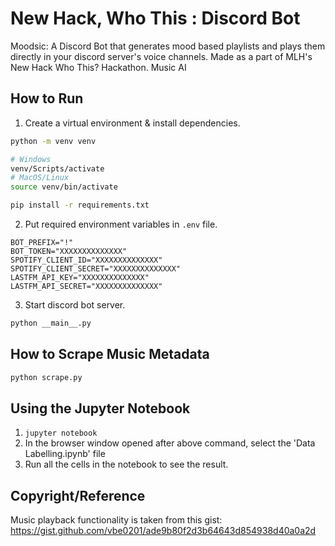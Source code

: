 # New Hack, Who This : Discord Bot
Moodsic: A Discord Bot that generates mood based playlists and plays them directly in your discord server's voice channels.
Made as a part of MLH's New Hack Who This? Hackathon.
Music AI

## How to Run

1. Create a virtual environment & install dependencies.
```bash
python -m venv venv

# Windows
venv/Scripts/activate
# MacOS/Linux
source venv/bin/activate

pip install -r requirements.txt
```

2. Put required environment variables in `.env` file.
```
BOT_PREFIX="!"
BOT_TOKEN="XXXXXXXXXXXXXX"
SPOTIFY_CLIENT_ID="XXXXXXXXXXXXXX"
SPOTIFY_CLIENT_SECRET="XXXXXXXXXXXXXX"
LASTFM_API_KEY="XXXXXXXXXXXXXX"
LASTFM_API_SECRET="XXXXXXXXXXXXXX"
```

3. Start discord bot server.
```bash
python __main__.py
```

## How to Scrape Music Metadata
```bash
python scrape.py
```

## Using the Jupyter Notebook 
1. `jupyter notebook`
2. In the browser window opened after above command, select the 'Data Labelling.ipynb' file
3. Run all the cells in the notebook to see the result.

## Copyright/Reference
Music playback functionality is taken from this gist:
<https://gist.github.com/vbe0201/ade9b80f2d3b64643d854938d40a0a2d>

